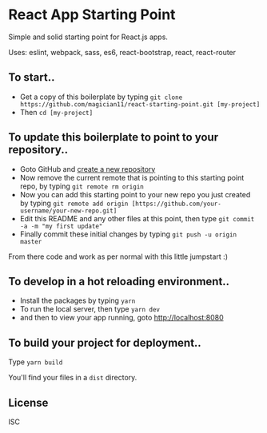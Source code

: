 # React App Starting Point

Simple and solid starting point for React.js apps.

Uses: eslint, webpack, sass, es6, react-bootstrap, react, react-router

## To start..

- Get a copy of this boilerplate by typing `git clone https://github.com/magician11/react-starting-point.git [my-project]`
- Then `cd [my-project]`

## To update this boilerplate to point to your repository..

- Goto GitHub and [create a new repository](https://github.com/new)
- Now remove the current remote that is pointing to this starting point repo, by typing `git remote rm origin`
- Now you can add this starting point to your new repo you just created by typing `git remote add origin [https://github.com/your-username/your-new-repo.git]`
- Edit this README and any other files at this point, then type `git commit -a -m "my first update"`
- Finally commit these initial changes by typing `git push -u origin master`

From there code and work as per normal with this little jumpstart :)

## To develop in a hot reloading environment..

- Install the packages by typing `yarn`
- To run the local server, then type `yarn dev`
- and then to view your app running, goto [http://localhost:8080](http://localhost:8080)

## To build your project for deployment..

Type `yarn build`

You'll find your files in a `dist` directory.

## License

ISC
